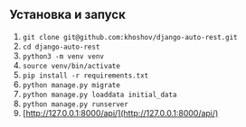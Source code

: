 ## Установка и запуск
1. ```git clone git@github.com:khoshov/django-auto-rest.git```
2. ```cd django-auto-rest```
3. ```python3 -m venv venv```
4. ```source venv/bin/activate```
5. ```pip install -r requirements.txt```
6. ```python manage.py migrate```
7. ```python manage.py loaddata initial_data```
8. ```python manage.py runserver```
9. [http://127.0.0.1:8000/api/](http://127.0.0.1:8000/api/)
